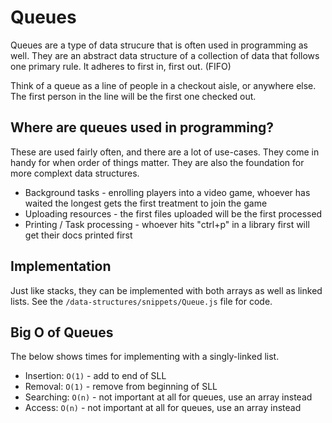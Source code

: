 # Queues

Queues are a type of data strucure that is often used in programming as well.  They are an abstract data structure of a collection of data that follows one primary rule.  It adheres to first in, first out. (FIFO)

Think of a queue as a line of people in a checkout aisle, or anywhere else.  The first person in the line will be the first one checked out.

## Where are queues used in programming?

These are used fairly often, and there are a lot of use-cases. They come in handy for when order of things matter.  They are also the foundation for more complext data structures.

- Background tasks - enrolling players into a video game, whoever has waited the longest gets the first treatment to join the game
- Uploading resources - the first files uploaded will be the first processed
- Printing / Task processing - whoever hits "ctrl+p" in a library first will get their docs printed first

## Implementation

Just like stacks, they can be implemented with both arrays as well as linked lists. See the `/data-structures/snippets/Queue.js` file for code.

## Big O of Queues

The below shows times for implementing with a singly-linked list.

- Insertion: `O(1)` - add to end of SLL
- Removal: `O(1)` - remove from beginning of SLL
- Searching: `O(n)` - not important at all for queues, use an array instead
- Access: `O(n)` - not important at all for queues, use an array instead
